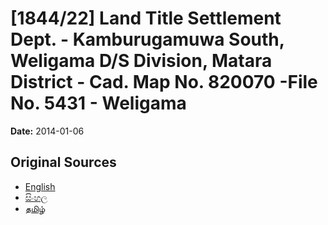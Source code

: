 # [1844/22] Land Title Settlement Dept. - Kamburugamuwa South, Weligama D/S Division, Matara District - Cad. Map No. 820070 -File No. 5431 - Weligama

**Date:** 2014-01-06

## Original Sources

- [English](https://documents.gov.lk/view/extra-gazettes/2014/1/1844-22_E.pdf)
- [සිංහල](https://documents.gov.lk/view/extra-gazettes/2014/1/1844-22_S.pdf)
- [தமிழ்](https://documents.gov.lk/view/extra-gazettes/2014/1/1844-22_T.pdf)
